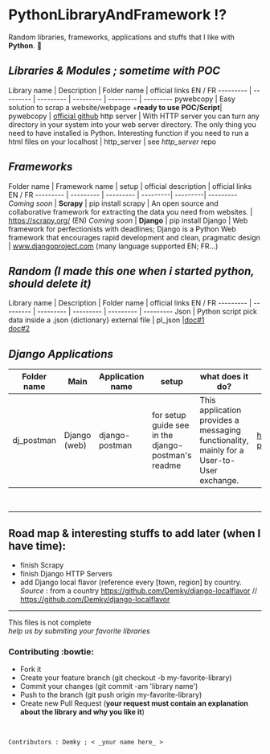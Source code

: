 # PythonLibraryAndFramework :interrobang:
Random libraries, frameworks, applications and stuffs that I like with **Python**. :sparkling_heart:

*Libraries & Modules ; _sometime with POC_*
--

Library name | Description | Folder name | official links EN / FR 
--------- | --------- | --------- | --------- | --------- | ---------
pywebcopy  | Easy solution to scrap a website/webpage +**ready to use POC/Script**| pywebcopy | [official github](https://github.com/rajatomar788/pywebcopy)
http server | With HTTP server you can turn any directory in your system into your web server directory. The only thing you need to have installed is Python. Interesting function if you need to run a html files on your localhost | http_server | see *http_server* repo

*Frameworks*
--

Folder name | Framework name | setup | official description | official links EN / FR 
--------- | --------- | --------- | ---------| ---------| ---------
_Coming soon_ | **Scrapy** | pip install scrapy | An open source and collaborative framework for extracting the data you need from websites. | https://scrapy.org/ (EN)
_Coming soon_ | **Django**  | pip install Django |  Web framework for perfectionists with deadlines; Django is a Python Web framework that encourages rapid development and clean, pragmatic design | www.djangoproject.com (many language supported EN; FR...)

*Random* _(I made this one when i started python, should delete it)_
--

Library name | Description | Folder name | official links EN / FR 
--------- | --------- | --------- | --------- | --------- | ---------
Json | Python script pick data inside a .json {dictionary} external file | pl_json |[doc#1](https://docs.python.org/3/library/json.html) <br/>  [doc#2](https://docs.python.org/fr/dev/library/json.html)


*Django Applications*
--

Folder name | Main | Application name | setup | what does it do? | official links EN / FR 
--------- | --------- | --------- | --------- | ---------| ---------
dj_postman | Django (web) | django-postman | for setup guide see in the django-postman's readme |This application provides a messaging functionality, mainly for a User-to-User exchange. |  https://bitbucket.org/psam/django-postman/


<br/> 

--------------
Road map & interesting stuffs to add later (when I have time):
---------------
* finish Scrapy
* finish Django HTTP Servers
* add Django local flavor (reference every [town, region] by country.
_Source_ : from a country https://github.com/Demky/django-localflavor // https://github.com/Demky/django-localflavor


--------------


This files is not complete <br/> 
_help us by submiting your favorite libraries_

### Contributing :bowtie:
* Fork it
* Create your feature branch (git checkout -b my-favorite-library)
* Commit your changes (git commit -am 'library name')
* Push to the branch (git push origin my-favorite-library)
* Create new Pull Request (**your request must contain an explanation about the library and why you like it**)

<br/>

    Contributors : Demky ; < _your name here_ >
